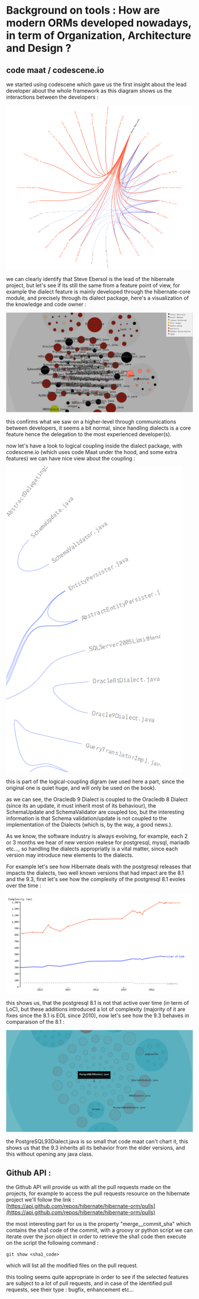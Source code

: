 # Background on tools : **How are modern ORMs developed nowadays, in term of Organization, Architecture and Design ?**

## code maat / codescene.io

we started using codescene which gave us the first insight about the lead developer about the whole framework as this diagram shows us the interactions between the developers :

![](/assets/lead.png)

we can clearly identify that Steve Ebersol is the lead of the hibernate project, but let's see if its still the same from a feature point of view, for example the dialect feature is mainly developed through the hibernate-core module, and precisely through its dialect package, here's a visualization of the knowledge and code owner :

![](/assets/ownership.png)

this confirms what we saw on a higher-level through communications between developers, it seems a bit normal, since handling dialects is a core feature hence the delegation to the most experienced developer\(s\).

now let's have a look to logical coupling inside the dialect package, with codescene.io \(which uses code Maat under the hood, and some extra features\) we can have nice view about the coupling  :

![](/assets/logicalcoupling-dialect.png)

this is part of the logical-coupling digram \(we used here a part, since the original one is quiet huge, and will only be used on the book\).

as we can see, the Oracledb 9 Dialect is coupled to the Oracledb 8 Dialect \(since its an update, it must inherit most of its behaviour\), the SchemaUpdate and SchemaValidator are coupled too, but the interesting information is that Schema validation/update is not coupled to the implementation of the Dialects \(which is, by the way, a good news.\).

As we know, the software industry is always evolving, for example, each 2 or 3 months we hear of new version realese for postgresql, mysql, mariadb etc..., so handling the dialects appropriatly is a vital matter, since each version may introduce new elements to the dialects.

For example let's see how Hibernate deals with the postgresql releases that impacts the dialects, two well known versions that had impact are the 8.1 and the 9.3, first let's see how the complexity of the postgresql 8.1 evoles over the time :

![](/assets/postgresql-complexity.png)

this shows us, that the postgresql 8.1 is not that active over time \(in term of LoC\), but these additions introduced a lot of complexity \(majority of it are fixes since the 8.1 is EOL since 2010\), now let's see how the 9.3 behaves in comparaison of the 8.1 :

![](/assets/comparatif-postgresql.png)

the PostgreSQL93Dialect.java is so small that code maat can't chart it, this shows us that the 9.3 inherits all its behavior from the elder versions, and this without opening any java class.

## Github API :

the Github API will provide us with all the pull requests made on the projects, for example to access the pull requests resource on the hibernate project we'll follow the link : [https://api.github.com/repos/hibernate/hibernate-orm/pulls](https://api.github.com/repos/hibernate/hibernate-orm/pulls)

the most interesting part for us is the property "merge\_\_commit\_sha" which contains the sha1 code of the commit, with a groovy or python script we can iterate over the json object in order to retrieve the sha1 code then execute on the script the following command :

```
git show <sha1_code>
```

which will list all the modified files on the pull request.

this tooling seems quite appropriate in order to see if the selected features are subject to a lot of pull requests, and in case of the identified pull requests, see their type : bugfix, enhancement etc...

